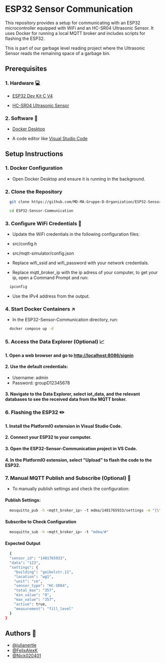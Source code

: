 
# ESP32 Sensor Communication

This repository provides a setup for communicating with an ESP32 microcontroller equipped with WiFi and an HC-SR04 Ultrasonic Sensor. It uses Docker for running a local MQTT broker and includes scripts for flashing the ESP32.

This is part of our garbage level reading project where the Ultrasonic Sensor reads the remaining space of a garbage bin.




## Prerequisites

### 1.  Hardware 💻

- [ESP32 Dev Kit C V4](https://www.az-delivery.de/en/products/esp-32-dev-kit-c-v4)

- [HC-SR04 Ultrasonic Sensor](https://www.az-delivery.de/en/products/3er-set-hc-sr04-ultraschallmodule)

### 2.  Software 📲

- [Docker Desktop](https://www.docker.com/products/docker-desktop/)

- A code editor like [Visual Studio Code](https://code.visualstudio.com/)




## Setup Instructions
### 1. Docker Configuration
- Open Docker Desktop and ensure it is running in the background.

### 2. Clone the Repository

```bash
  git clone https://github.com/MD-MA-Gruppe-D-Organization/ESP32-Sensor-Communication.git
```
```bash
  cd ESP32-Sensor-Communication
```
### 3. Configure WiFi Credentials 🛜
- Update the WiFi credentials in the following configuration files:

- src/config.h
- src/mqtt-simulator/config.json

- Replace wifi_ssid and wifi_password with your network credentials.
- Replace mqtt_broker_ip with the ip adress of your computer, to get your ip, open a Command Prompt and run:

```bash
  ipconfig
```
- Use the IPv4 address from the output.

### 4. Start Docker Containers ↗️
- In the ESP32-Sensor-Communication directory, run:
```bash
  docker compose up -d
```

### 5. Access the Data Explorer (Optional) 📈
#### 1. Open a web browser and go to [http://localhost:8086/signin](http://localhost:8086/signin)

#### 2. Use the default credentials:
- Username: admin
- Password: groupD12345678

#### 3. Navigate to the Data Explorer, select iot_data, and the relevant databases to see the received data from the MQTT broker.

### 6. Flashing the ESP32 ✏️
#### 1. Install the PlatformIO extension in Visual Studio Code.
#### 2. Connect your ESP32 to your computer.
#### 3. Open the ESP32-Sensor-Communication project in VS Code.
#### 4. In the PlatformIO extension, select "Upload" to flash the code to the ESP32.

### 7. Manual MQTT Publish and Subscribe (Optional) 📩
- To manually publish settings and check the configuration:

#### Publish Settings:
```bash
  mosquitto_pub -h <mqtt_broker_ip> -t mdma/1481765933/settings -m "{\"settings\":{\"building\":\"geibelstr.11\",\"location\":\"wg1\",\"unit\":\"cm\",\"sensor_type\":\"HC-SR04\",\"total_max\":\"357\",\"min_value\":\"0\",\"max_value\":\"357\",\"active\":true,\"measurement\":\"fill_level\"}}"
```

#### Subscribe to Check Configuration

```bash
  mosquitto_sub -h <mqtt_broker_ip> -t "mdma/#"
```

#### Expected Output
```bash
  {
  "sensor_id": "1481765933",
  "data": "123",
  "settings": {
    "building": "geibelstr.11",
    "location": "wg1",
    "unit": "cm",
    "sensor_type": "HC-SR04",
    "total_max": "357",
    "min_value": "0",
    "max_value": "357",
    "active": true,
    "measurement": "fill_level"
  }
}

```

## Authors 👥

- [@julianertle](https://github.com/julianertle)
- [@FelixAlexK](https://github.com/FelixAlexK)
- [@Nick020401](https://github.com/Nick020401)

